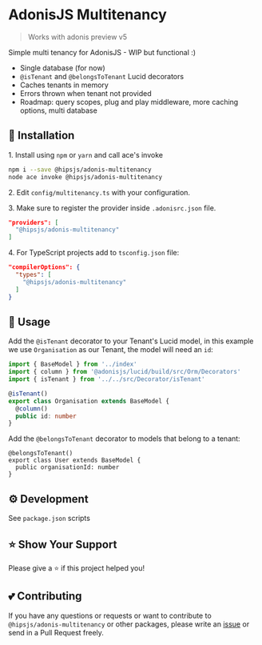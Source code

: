# AdonisJS Multitenancy

> Works with adonis preview v5

Simple multi tenancy for AdonisJS - WIP but functional :)

- Single database (for now)
- `@isTenant` and `@belongsToTenant` Lucid decorators
- Caches tenants in memory
- Errors thrown when tenant not provided
- Roadmap: query scopes, plug and play middleware, more caching options, multi database 

## :page_facing_up: Installation

1\. Install using `npm` or `yarn` and call ace's invoke

```bash
npm i --save @hipsjs/adonis-multitenancy
node ace invoke @hipsjs/adonis-multitenancy
```

2\. Edit `config/multitenancy.ts` with your configuration.

3\. Make sure to register the provider inside `.adonisrc.json` file.

```json
"providers": [
  "@hipsjs/adonis-multitenancy"
]
```

4\. For TypeScript projects add to `tsconfig.json` file:
```json
"compilerOptions": {
  "types": [
    "@hipsjs/adonis-multitenancy"
  ]
}
```


## :wrench: Usage

Add the `@isTenant` decorator to your Tenant's Lucid model, in this example we use `Organisation` as our Tenant, the model will need an `id`:

```typescript
import { BaseModel } from '../index'
import { column } from '@adonisjs/lucid/build/src/Orm/Decorators'
import { isTenant } from '../../src/Decorator/isTenant'

@isTenant()
export class Organisation extends BaseModel {
  @column()
  public id: number
}
```

Add the `@belongsToTenant` decorator to models that belong to a tenant:
```
@belongsToTenant()
export class User extends BaseModel {
  public organisationId: number
}
```


## :gear: Development
See `package.json` scripts

## :star: Show Your Support

Please give a :star: if this project helped you!

## :two_hearts: Contributing

If you have any questions or requests or want to contribute to `@hipsjs/adonis-multitenancy` or other packages, please write an [issue](https://github.com/remcoplasmeyer/adonis-multitenancy/issues) or send in a Pull Request freely.
